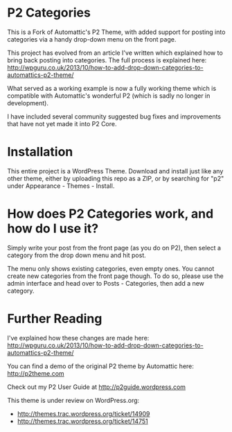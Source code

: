 P2 Categories
=============

This is a Fork of Automattic's P2 Theme, with added support for posting into categories via a handy drop-down menu on the front page. 

This project has evolved from an article I've written which explained how to bring back posting into categories. The full process is explained here: http://wpguru.co.uk/2013/10/how-to-add-drop-down-categories-to-automattics-p2-theme/

What served as a working example is now a fully working theme which is compatible with Automattic's wonderful P2 (which is sadly no longer in development).

I have included several community suggested bug fixes and improvements that have not yet made it into P2 Core.


Installation
============

This entire project is a WordPress Theme. Download and install just like any other theme, either by uploading this repo as a ZIP, or by searching for "p2" under Appearance - Themes - Install.


How does P2 Categories work, and how do I use it?
=================================================

Simply write your post from the front page (as you do on P2), then select a category from the drop down menu and hit post. 

The menu only shows existing categories, even empty ones. You cannot create new categories from the front page though. To do so, please use the admin interface and head over to Posts - Categories, then add a new category.


Further Reading
================

I've explained how these changes are made here:
http://wpguru.co.uk/2013/10/how-to-add-drop-down-categories-to-automattics-p2-theme/

You can find a demo of the original P2 theme by Automattic here:
http://p2theme.com

Check out my P2 User Guide at http://p2guide.wordpress.com

This theme is under review on WordPress.org: 
* http://themes.trac.wordpress.org/ticket/14909
* http://themes.trac.wordpress.org/ticket/14751